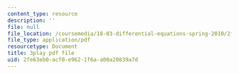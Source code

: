 ```yaml
---
content_type: resource
description: ''
file: null
file_location: /coursemedia/18-03-differential-equations-spring-2010/2fe63eb0acf0e9621f6aa00a20839a7d_9KbpbBMThTE.pdf
file_type: application/pdf
resourcetype: Document
title: 3play pdf file
uid: 2fe63eb0-acf0-e962-1f6a-a00a20839a7d
---
```

